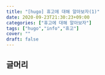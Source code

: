 ```yaml
---
title: "[hugo] 휴고에 대해 알아보자(1)"
date: 2020-09-23T21:30:23+09:00
categories: ["휴고에 대해 알아보자"]
tags: ["hugo","info","휴고"]
cover: ""
draft: false 
---
```


## 글머리